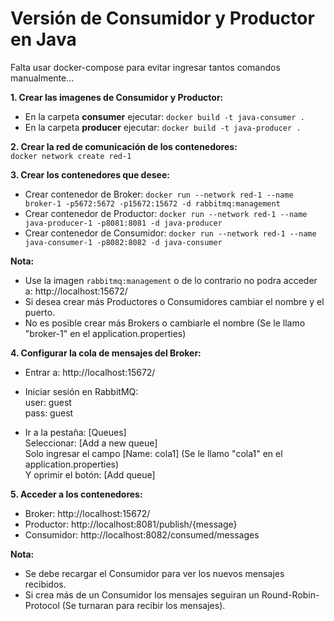 # Versión de Consumidor y Productor en Java
Falta usar docker-compose para evitar ingresar tantos comandos manualmente...  

**1. Crear las imagenes de Consumidor y Productor:**  
* En la carpeta **consumer** ejecutar: `docker build -t java-consumer .`
* En la carpeta **producer** ejecutar: `docker build -t java-producer .`

**2. Crear la red de comunicación de los contenedores:**  
`docker network create red-1`

**3. Crear los contenedores que desee:**  
* Crear contenedor de Broker: `docker run --network red-1 --name broker-1 -p5672:5672 -p15672:15672 -d rabbitmq:management`  
* Crear contenedor de Productor: `docker run --network red-1 --name java-producer-1 -p8081:8081 -d java-producer`  
* Crear contenedor de Consumidor: `docker run --network red-1 --name java-consumer-1 -p8082:8082 -d java-consumer`  

**Nota:**  
* Use la imagen `rabbitmq:management` o de lo contrario no podra acceder a: http://localhost:15672/ 
* Si desea crear más Productores o Consumidores cambiar el nombre y el puerto.
* No es posible crear más Brokers o cambiarle el nombre (Se le llamo "broker-1" en el application.properties)

**4. Configurar la cola de mensajes del Broker:**  
* Entrar a: http://localhost:15672/  
* Iniciar sesión en RabbitMQ:  
user: guest  
pass: guest  

* Ir a la pestaña: [Queues]  
Seleccionar: [Add a new queue]  
Solo ingresar el campo [Name: cola1] (Se le llamo "cola1" en el application.properties)  
Y oprimir el botón: [Add queue]  

**5. Acceder a los contenedores:**  
* Broker: http://localhost:15672/  
* Productor: http://localhost:8081/publish/{message}  
* Consumidor: http://localhost:8082/consumed/messages  

**Nota:**  
* Se debe recargar el Consumidor para ver los nuevos mensajes recibidos.  
* Si crea más de un Consumidor los mensajes seguiran un Round-Robin-Protocol (Se turnaran para recibir los mensajes).
